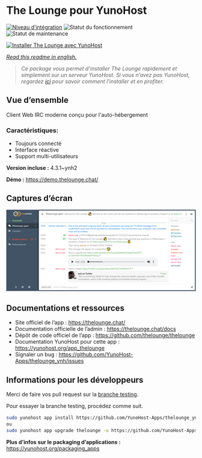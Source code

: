 <!--
N.B.: This README was automatically generated by https://github.com/YunoHost/apps/tree/master/tools/README-generator
It shall NOT be edited by hand.
-->

# The Lounge pour YunoHost

[![Niveau d’intégration](https://dash.yunohost.org/integration/thelounge.svg)](https://dash.yunohost.org/appci/app/thelounge) ![Statut du fonctionnement](https://ci-apps.yunohost.org/ci/badges/thelounge.status.svg) ![Statut de maintenance](https://ci-apps.yunohost.org/ci/badges/thelounge.maintain.svg)

[![Installer The Lounge avec YunoHost](https://install-app.yunohost.org/install-with-yunohost.svg)](https://install-app.yunohost.org/?app=thelounge)

*[Read this readme in english.](./README.md)*

> *Ce package vous permet d’installer The Lounge rapidement et simplement sur un serveur YunoHost.
Si vous n’avez pas YunoHost, regardez [ici](https://yunohost.org/#/install) pour savoir comment l’installer et en profiter.*

## Vue d’ensemble

Client Web IRC moderne conçu pour l'auto-hébergement

### Caractéristiques:

- Toujours connecté
- Interface réactive
- Support multi-utilisateurs 

**Version incluse :** 4.3.1~ynh2

**Démo :** https://demo.thelounge.chat/

## Captures d’écran

![Capture d’écran de The Lounge](./doc/screenshots/thelounge-screenshot.png)

## Documentations et ressources

* Site officiel de l’app : <https://thelounge.chat/>
* Documentation officielle de l’admin : <https://thelounge.chat/docs>
* Dépôt de code officiel de l’app : <https://github.com/thelounge/thelounge>
* Documentation YunoHost pour cette app : <https://yunohost.org/app_thelounge>
* Signaler un bug : <https://github.com/YunoHost-Apps/thelounge_ynh/issues>

## Informations pour les développeurs

Merci de faire vos pull request sur la [branche testing](https://github.com/YunoHost-Apps/thelounge_ynh/tree/testing).

Pour essayer la branche testing, procédez comme suit.

``` bash
sudo yunohost app install https://github.com/YunoHost-Apps/thelounge_ynh/tree/testing --debug
ou
sudo yunohost app upgrade thelounge -u https://github.com/YunoHost-Apps/thelounge_ynh/tree/testing --debug
```

**Plus d’infos sur le packaging d’applications :** <https://yunohost.org/packaging_apps>